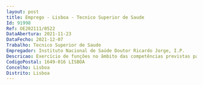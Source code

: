 ```yaml
--- 
layout: post
title: Emprego - Lisboa - Tecnico Superior de Saude
Id: 91998
Ref: OE202111/0522
DataAbertura: 2021-11-23
DataFecho: 2021-12-07
Trabalho: Tecnico Superior de Saude
Empregador: Instituto Nacional de Saúde Doutor Ricardo Jorge, I.P.
Descricao: Exercício de funções no âmbito das competências previstas para a Unidade de Tecnologia e Inovação do Departamento de Genética Humana, nomeadamente, desenvolver trabalhos com diferentes tecnologias de sequenciação de DNA, incluindo planeamento, execução e análise, integrados nas actividades de diagnóstico molecular em genética humana, vigilância epidemiológica em saúde pública, e investigação e desenvolvimentodo INSA, IP.
CodigoPostal: 1649-016 LISBOA
Concelho: Lisboa
Distrito: Lisboa
--- 
```

